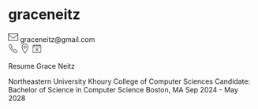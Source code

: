 # graceneitz

<div>
  <img src="https://github.com/graceneitz/graceneitz/blob/main/icons8-email-100.png" style="vertical-align: center;" width="20"/>
  <span>graceneitz@gmail.com</span>
</div>

<img src="https://github.com/graceneitz/graceneitz/blob/main/icons8-phone-100.png" width="20" />

<img src="https://github.com/graceneitz/graceneitz/blob/main/icons8-location-100.png" width="20" />

<img src="https://github.com/graceneitz/graceneitz/blob/main/icons8-availability-100.png" width="20" />


Resume
Grace Neitz

Northeastern University Khoury College of Computer Sciences
Candidate: Bachelor of Science in Computer Science 
Boston, MA Sep 2024 - May 2028
